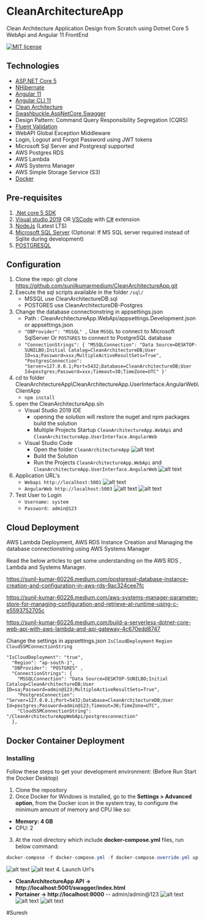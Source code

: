 # CleanArchitectureApp
Clean Architecture Application Design from Scratch using Dotnet Core 5 WebApi and Angular 11 FrontEnd

[![MIT license](http://img.shields.io/badge/license-MIT-brightgreen.svg)](http://opensource.org/licenses/MIT)

## Technologies
- [ASP.NET Core 5](https://dotnet.microsoft.com/)
- [NHibernate](https://nhibernate.info/)
- [Angular 11](https://angular.io/)
- [Angular CLI 11](https://cli.angular.io/)
- [Clean Architecture]()
- [Swashbuckle.AspNetCore.Swagger](https://github.com/domaindrivendev/Swashbuckle.AspNetCore)
- Design Pattern: Command Query Responsibility Segregation (CQRS)
- [Fluent Validation](https://fluentvalidation.net/)
- WebAPI Global Exception Middleware
- Login, Logout and Forgot Password using JWT tokens
- Microsoft Sql Server and Postgresql supported
- AWS Postgres RDS
- AWS Lambda
- AWS Systems Manager
- AWS Simple Storage Service (S3)
- [Docker](https://docs.docker.com/docker-for-windows/install/) 

## Pre-requisites
1. [.Net core 5 SDK](https://www.microsoft.com/net/core#windows)
2. [Visual studio 2019](https://www.visualstudio.com/) OR [VSCode](https://code.visualstudio.com/) with [C#](https://marketplace.visualstudio.com/items?itemName=ms-vscode.csharp) extension
3. [NodeJs](https://nodejs.org/en/) (Latest LTS)
4. [Microsoft SQL Server](https://www.microsoft.com/en-us/sql-server/sql-server-2017) (Optional: If MS SQL server required instead of Sqlite during development)
5. [POSTGRESQL](https://www.postgresql.org/download/)

## Configuration

1. Clone the repo: git clone  https://github.com/sunilkumarmedium/CleanArchitectureApp.git
2. Execute the sql scripts available in the folder `/sql/`
   - MSSQL use CleanArchitectureDB.sql
   - POSTGRES use CleanArchitectureDB-Postgres
3. Change the database connectionstring in appsettings.json
   - Path : CleanArchitectureApp.WebApi/appsettings.Development.json  or appsettings.json
   - `"DBProvider": "MSSQL" ,` Use `MSSQL` to connect to Microsoft SqlServer Or `POSTGRES` to connect to PostgreSQL database
   - `"ConnectionStrings": {
    "MSSQLConnection": "Data Source=DESKTOP-SUNILBO;Initial Catalog=CleanArchitectureDB;User ID=sa;Password=xxx;MultipleActiveResultSets=True",
    "PostgresConnection": "Server=127.0.0.1;Port=5432;Database=CleanArchitectureDB;User Id=postgres;Password=xxx;Timeout=30;TimeZone=UTC"
  }'
  `
4. cd to folder CleanArchitectureApp\CleanArchitectureApp.UserInterface.AngularWeb\ClientApp
   - `npm install`
5. open the CleanArchitectureApp.sln
   - Visual Studio 2019 IDE
      - opening the solution will restore the nuget and npm packages build the solution
      - Multiple Projects Startup `CleanArchitectureApp.WebApi` and `CleanArchitectureApp.UserInterface.AngularWeb`
   - Visual Studio Code
     - Open the folder `CleanArchitectureApp`
      ![alt text](Screenshots/Open-VisualStudio-Code.png "Open-VisualStudio-Code")
     - Build the Solution
     - Run the Projects `CleanArchitectureApp.WebApi` and `CleanArchitectureApp.UserInterface.AngularWeb`
	 ![alt text](Screenshots/Run-VisualStudio-Code.png "Run-VisualStudio-Code")
 6. Application URL's
	- `Webapi http://localhost:5001`
	![alt text](Screenshots/Swagger-Webapi.png "Swagger-Webapi")
	- `AngularWeb http://localhost:5003`
	![alt text](Screenshots/Login.png "Login")
	![alt text](Screenshots/Homepage.png "Homepage")
 7. Test User to Login
    - `Username: system`
    - `Password: admin@123`

## Cloud Deployment


AWS Lambda Deployment, AWS RDS Instance Creation and Managing the database connectionstring using AWS Systems Manager

Read the below articles to get some understanding on the AWS RDS , Lambda and Systems Manager.

https://sunil-kumar-60226.medium.com/postgresql-database-instance-creation-and-configuration-in-aws-rds-9ac324cee7fc

https://sunil-kumar-60226.medium.com/aws-systems-manager-parameter-store-for-managing-configuration-and-retrieve-at-runtime-using-c-e5593752705c

https://sunil-kumar-60226.medium.com/build-a-serverless-dotnet-core-web-api-with-aws-lambda-and-api-gateway-4c670edd8747



Change the settings in appsettings.json  `IsCloudDeployment` `Region` `CloudSSMConnectionString` 
```
"IsCloudDeployment": "true",
  "Region": "ap-south-1",
  "DBProvider": "POSTGRES" ,
  "ConnectionStrings": {
    "MSSQLConnection": "Data Source=DESKTOP-SUNILBO;Initial Catalog=CleanArchitectureDB;User ID=sa;Password=admin@123;MultipleActiveResultSets=True",
    "PostgresConnection": "Server=127.0.0.1;Port=5432;Database=CleanArchitectureDB;User Id=postgres;Password=admin@123;Timeout=30;TimeZone=UTC",
    "CloudSSMConnectionString": "/CleanArchitectureAppWebApi/postgresconnection"
  },
```

## Docker Container Deployment
### Installing
Follow these steps to get your development environment: (Before Run Start the Docker Desktop)
1. Clone the repository
2. Once Docker for Windows is installed, go to the **Settings > Advanced option**, from the Docker icon in the system tray, to configure the minimum amount of memory and CPU like so:
* **Memory: 4 GB**
* CPU: 2
3. At the root directory which include **docker-compose.yml** files, run below command:
```csharp
docker-compose -f docker-compose.yml -f docker-compose.override.yml up -d
```
![alt text](Screenshots/Docker_Compose.png "Docker_Compose")
![alt text](Screenshots/Docker_pullImages.png "Docker_pullImages")
4. Launch Url's

* **CleanArchitectureApp API -> http://localhost:5001/swagger/index.html**
* **Portainer -> http://localhost:9000**   -- admin/admin@123
![alt text](Screenshots/portainer_home.png "portainer_home")
![alt text](Screenshots/portainer_Select_docker.png "portainer_Select_docker")
![alt text](Screenshots/portainer_dashboard.png "portainer_dashboard")

#Suresh
